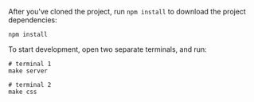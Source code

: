 After you've cloned the project, run `npm install` to download the project dependencies:

```
npm install
```

To start development, open two separate terminals, and run:

```
# terminal 1
make server

# terminal 2
make css
```